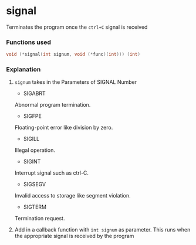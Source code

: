 # signal

Terminates the program once the `ctrl+C` signal is received

### Functions used

```c
void (*signal(int signum, void (*func)(int))) (int)
```

### Explanation

1. `signum` takes in the Parameters of SIGNAL Number
	* SIGABRT

	Abnormal program termination.

	* SIGFPE

	Floating-point error like division by zero.

	* SIGILL

	Illegal operation.

	* SIGINT

	Interrupt signal such as ctrl-C.

	* SIGSEGV

	Invalid access to storage like segment violation.

	* SIGTERM

	Termination request.

2. Add in a callback function with `int signum` as parameter. This runs when the appropriate signal is received by the program
